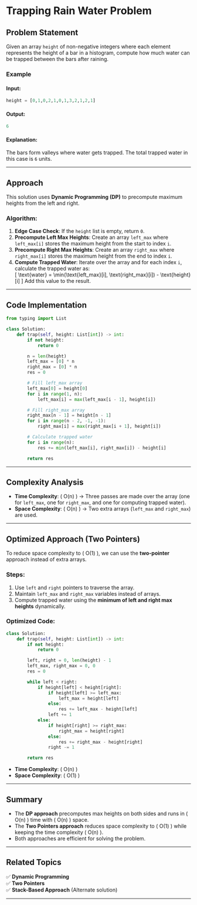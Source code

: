 # Trapping Rain Water Problem  

## Problem Statement  
Given an array `height` of non-negative integers where each element represents the height of a bar in a histogram, compute how much water can be trapped between the bars after raining.  
  
### Example  
#### Input:  
```python
height = [0,1,0,2,1,0,1,3,2,1,2,1]
```
#### Output:  
```python
6
```
#### Explanation:  
The bars form valleys where water gets trapped. The total trapped water in this case is `6` units.

---

## Approach  
This solution uses **Dynamic Programming (DP)** to precompute maximum heights from the left and right.  

### Algorithm:  
1. **Edge Case Check**: If the `height` list is empty, return `0`.  
2. **Precompute Left Max Heights**: Create an array `left_max` where `left_max[i]` stores the maximum height from the start to index `i`.  
3. **Precompute Right Max Heights**: Create an array `right_max` where `right_max[i]` stores the maximum height from the end to index `i`.  
4. **Compute Trapped Water**: Iterate over the array and for each index `i`, calculate the trapped water as:  
   \[
   \text{water} = \min(\text{left\_max}[i], \text{right\_max}[i]) - \text{height}[i]
   \]
   Add this value to the result.  

---

## Code Implementation  

```python
from typing import List

class Solution:
    def trap(self, height: List[int]) -> int:
        if not height:
            return 0

        n = len(height)
        left_max = [0] * n
        right_max = [0] * n
        res = 0

        # Fill left_max array
        left_max[0] = height[0]
        for i in range(1, n):
            left_max[i] = max(left_max[i - 1], height[i])

        # Fill right_max array
        right_max[n - 1] = height[n - 1]
        for i in range(n - 2, -1, -1):
            right_max[i] = max(right_max[i + 1], height[i])

        # Calculate trapped water
        for i in range(n):
            res += min(left_max[i], right_max[i]) - height[i]

        return res
```

---

## Complexity Analysis  
- **Time Complexity**: \( O(n) \) → Three passes are made over the array (one for `left_max`, one for `right_max`, and one for computing trapped water).  
- **Space Complexity**: \( O(n) \) → Two extra arrays (`left_max` and `right_max`) are used.  

---

## Optimized Approach (Two Pointers)  
To reduce space complexity to \( O(1) \), we can use the **two-pointer** approach instead of extra arrays.

### Steps:
1. Use `left` and `right` pointers to traverse the array.  
2. Maintain `left_max` and `right_max` variables instead of arrays.  
3. Compute trapped water using the **minimum of left and right max heights** dynamically.  

### Optimized Code:
```python
class Solution:
    def trap(self, height: List[int]) -> int:
        if not height:
            return 0

        left, right = 0, len(height) - 1
        left_max, right_max = 0, 0
        res = 0

        while left < right:
            if height[left] < height[right]:
                if height[left] >= left_max:
                    left_max = height[left]
                else:
                    res += left_max - height[left]
                left += 1
            else:
                if height[right] >= right_max:
                    right_max = height[right]
                else:
                    res += right_max - height[right]
                right -= 1

        return res
```

- **Time Complexity**: \( O(n) \)  
- **Space Complexity**: \( O(1) \)  

---

## Summary  
- The **DP approach** precomputes max heights on both sides and runs in \( O(n) \) time with \( O(n) \) space.  
- The **Two Pointers approach** reduces space complexity to \( O(1) \) while keeping the time complexity \( O(n) \).  
- Both approaches are efficient for solving the problem.  

---

## Related Topics  
✅ **Dynamic Programming**  
✅ **Two Pointers**  
✅ **Stack-Based Approach** (Alternate solution)  

---
